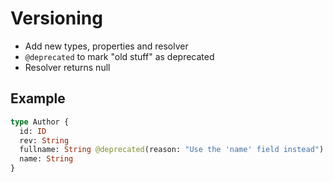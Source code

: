 # Versioning

- Add new types, properties and resolver
- `@deprecated` to mark "old stuff" as deprecated
- Resolver returns null

## Example

```graphql
type Author {
  id: ID
  rev: String
  fullname: String @deprecated(reason: "Use the 'name' field instead")
  name: String
}
```
